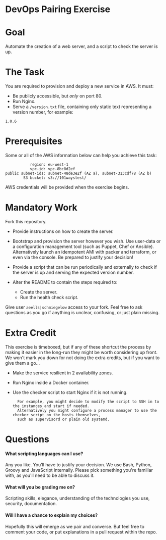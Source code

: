 DevOps Pairing Exercise
=======================

# Goal

Automate the creation of a web server, and a script to check the server is up.

# The Task

You are required to provision and deploy a new service in AWS. It must:

* Be publicly accessible, but *only* on port 80.
* Run Nginx.
* Serve a `/version.txt` file, containing only static text representing a version number, for example:

```
1.0.6
```

# Prerequisites

Some or all of the AWS information below can help you achieve this task:

               region: eu-west-1
               vpc-id: vpc-8bc8d2ef
    public subnet-ids: subnet-48de3e2f (AZ a), subnet-313cdf78 (AZ b)
            S3 bucket: s3://101waystest/

AWS credentials will be provided when the exercise begins.

# Mandatory Work

Fork this repository.

* Provide instructions on how to create the server.

* Bootstrap and provision the server however you wish. Use user-data or a configuration management tool (such as Puppet, Chef or Ansible). Alternatively launch an idempotent AMI with packer and terraform, or even via the console. Be prepared to justify your decision!

* Provide a script that can be run periodically and externally to check if the server is up and serving the expected version number. 

* Alter the README to contain the steps required to:
  * Create the server.
  * Run the health check script.

Give user `aeells|schmiegelow` access to your fork.
Feel free to ask questions as you go if anything is unclear, confusing, or just plain missing.

# Extra Credit

This exercise is timeboxed, but if any of these shortcut the process by making it easier in the long-run they might be worth considering up front. We won't mark you down for not doing the extra credits, but if you want to give them a go...

* Make the service resilient in 2 availability zones.
* Run Nginx inside a Docker container.
* Use the checker script to start Nginx if it is not running.

        For example, you might decide to modify the script to SSH in to the instances and start if needed.
        Alternatively you might configure a process manager to use the checker script on the hosts themselves,
        such as supervisord or plain old systemd.

# Questions

#### What scripting languages can I use?

Any you like. You’ll have to justify your decision. We use Bash, Python, Groovy and JavaScript internally. Please pick something you're familiar with, as you'll need to be able to discuss it.

#### What will you be grading me on?

Scripting skills, elegance, understanding of the technologies you use, security, documentation.

#### Will I have a chance to explain my choices?

Hopefully this will emerge as we pair and converse. 
But feel free to comment your code, or put explanations in a pull request within the repo.
